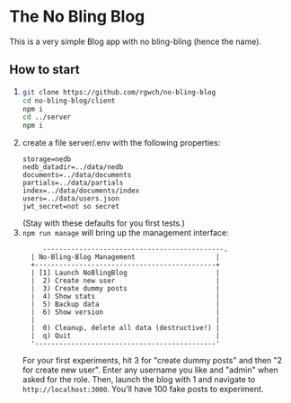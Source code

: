 # The No Bling Blog

This is a very simple Blog app with no bling-bling (hence the name).

## How to start

1. ```bash
   git clone https://github.com/rgwch/no-bling-blog
   cd no-bling-blog/client
   npm i
   cd ../server
   npm i

1. create a file server/.env with the following properties:
   ```
   storage=nedb
   nedb_datadir=../data/nedb
   documents=../data/documents
   partials=../data/partials
   index=../data/documents/index
   users=../data/users.json
   jwt_secret=not so secret
   
   ```
   (Stay with these defaults for you first tests.)
1.  `npm run manage` will bring up the management interface:
    ```
         ---------------------------------------------.
      | No-Bling-Blog Management                    |
      +---------------------------------------------+
      | [1] Launch NoBlingBlog                      |
      |  2) Create new user                         |
      |  3) Create dummy posts                      |
      |  4) Show stats                              |
      |  5) Backup data                             |
      |  6) Show version                            |
      |                                             |
      |  0) Cleanup, delete all data (destructive!) |
      |  q) Quit                                    |
      '---------------------------------------------'

    ```
    For your first experiments, hit 3 for "create dummy posts" and then "2 for create new user". Enter any username you like and "admin" when asked for the role. Then, launch the blog with 1 and navigate to `http://localhost:3000`. You'll have 100 fake posts to experiment.

    

